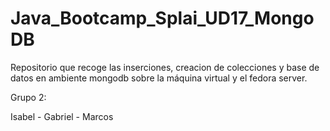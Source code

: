 # Java_Bootcamp_Splai_UD17_MongoDB
Repositorio que recoge las inserciones, creacion de colecciones y base de datos en ambiente mongodb sobre la máquina virtual y el fedora server.


Grupo 2:

Isabel - Gabriel - Marcos
